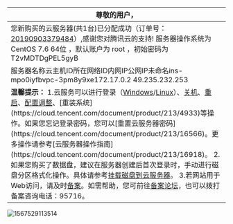 | **尊敬的用户，**                                             |
| ------------------------------------------------------------ |
| 您新购买的云服务器(共1台)已分配成功（订单号：[20190903379484](http://manage.qcloud.com/deal/dealsDetail.php?dealId=57375972)）,感谢您对腾讯云的支持! 服务器操作系统为 CentOS 7.6 64位 ，默认账户为 root ，初始密码为 T2vMDTDgPEL5gyB |
| 服务器名称云主机ID所在网络ID内网IP公网IP未命名ins-mpo0iyfbvpc-3pm8y9xe172.17.0.2  49.235.232.253 |
| **温馨提示：**    1.云服务可以进行登录（[Windows](https://cloud.tencent.com/document/product/213/5435)/[Linux](https://cloud.tencent.com/document/product/213/5436)）、[关机](https://cloud.tencent.com/document/product/213/4929)、[重启](https://cloud.tencent.com/document/product/213/4928)、[配置调整](https://cloud.tencent.com/document/product/213/16511?)、[重装系统](https://cloud.tencent.com/document/product/213/4933)等操作。如果您忘记登录密码，您可以[重置云服务器密码](https://cloud.tencent.com/document/product/213/16566)。更多操作请参考[云服务器操作指南](https://cloud.tencent.com/document/product/213/16918)。  2.如果您购买了数据盘，建议在服务器创建后首次登录时，手动进行磁盘分区格式化操作。具体请参考[挂载磁盘到云服务器](https://cloud.tencent.com/document/product/362/5739#.E8.BF.9E.E6.8E.A5.E5.88.B0.E4.BA.91.E6.9C.8D.E5.8A.A1.E5.99.A8.E5.AE.9E.E4.BE.8B)。  3.若网站用于Web访问，请及时[备案](https://beian.cloud.tencent.com/)。如需帮助，您可前往[备案论坛](http://bbs.qcloud.com/forum.php?mod=forumdisplay&utm_campaign=ZhanNeiXin&fid=52)，也可以拨打备案咨询电话：95716。 |





![1567529113514](C:\Users\cheng\AppData\Roaming\Typora\typora-user-images\1567529113514.png)
